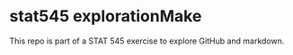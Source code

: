 # stat545 explorationMake 

This repo is part of a STAT 545 exercise to explore GitHub and markdown.

